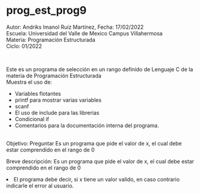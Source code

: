 # prog_est_prog9
Autor: Andriks Imanol Ruiz Martínez, Fecha: 17/02/2022 <br>
Escuela: Universidad del Valle de Mexico Campus Villahermosa <br>
Materia: Programación Estructurada <br>
Ciclo: 01/2022</p>
<br>
<p>Este es un programa de selección en un rango definido de Lenguaje C de la materia de Programación Estructurada<br>
Muestra el uso de:
  <ul>
    <li>Variables flotantes</li>
    <li>printf para mostrar varias variables</li>
    <li>scanf</li>
    <li>El uso de include para las librerias</li>
    <li>Condicional if</li>
<li>Comentarios para la documentación interna del programa.</li>
    </ul>
    </p>
<br>
Objetivo: Preguntar Es un programa que pide el valor de x, el cual debe estar comprendido en el rango de 0<x<10.
<br>
<br>
<p>Breve descripción:
Es un programa que pide el valor de x, el cual debe estar comprendido en el rango de 0<x<10, la condición que debe tener el programa es el siguiente:
<ul>
<li>El programa debe decir, si x tiene un valor valido, en caso contrario indicarle el error al usuario.</li>
</ul>
</p>
